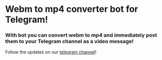 # **Webm to mp4 converter bot for Telegram!**
### With bot you can convert webm to mp4 and immediately post them to your Telegram channel as a video message!

Follow the updates on our [telegram channel](http://github.com)!
